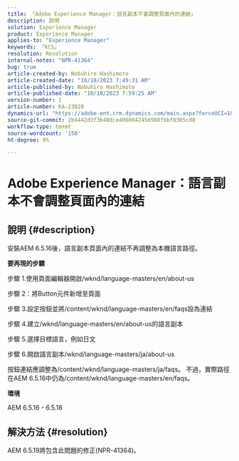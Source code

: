 ```yaml
---
title: 「Adobe Experience Manager：語言副本不會調整頁面內的連結」
description: 說明
solution: Experience Manager
product: Experience Manager
applies-to: "Experience Manager"
keywords: 「KCS」
resolution: Resolution
internal-notes: "NPR-41364"
bug: true
article-created-by: Nobuhiro Hashimoto
article-created-date: "10/18/2023 7:49:31 AM"
article-published-by: Nobuhiro Hashimoto
article-published-date: "10/18/2023 7:59:25 AM"
version-number: 1
article-number: KA-23020
dynamics-url: "https://adobe-ent.crm.dynamics.com/main.aspx?forceUCI=1&pagetype=entityrecord&etn=knowledgearticle&id=c1f8c0de-8a6d-ee11-8df0-6045bd006c82"
source-git-commit: 2b4442d3f3b40dce4060042456980fbbf0305cd8
workflow-type: tm+mt
source-wordcount: '150'
ht-degree: 9%

---
```


# Adobe Experience Manager：語言副本不會調整頁面內的連結

## 說明 {#description}


安裝AEM 6.5.16後，語言副本頁面內的連結不再調整為本機語言路徑。

<b>要再現的步驟</b>

步驟 1.使用頁面編輯器開啟/wknd/language-masters/en/about-us

步驟 2：將Button元件新增至頁面

步驟 3.設定按鈕並將/content/wknd/language-masters/en/faqs設為連結

步驟 4.建立/wknd/language-masters/en/about-us的語言副本

步驟 5.選擇目標語言，例如日文

步驟 6.開啟語言副本/wknd/language-masters/ja/about-us

按鈕連結應調整為/content/wknd/language-masters/ja/faqs。 不過，實際路徑在AEM 6.5.16中仍為/content/wknd/language-masters/en/faqs。



<b>環境</b>

AEM 6.5.16 - 6.5.18


## 解決方法 {#resolution}


AEM 6.5.19將包含此問題的修正(NPR-41364)。

